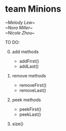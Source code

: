 # team Minions
*\~Melody Lew\~*\
*\~Nora Miller\~*\
*\~Nicole Zhou\~*


TO DO:

0. add methods
   * addFirst()
   * addLast()
   
1. remove methods
   * removeFirst()
   * removeLast()
   
2. peek methods
   * peekFirst()
   * peekLast()
   
3. size()
